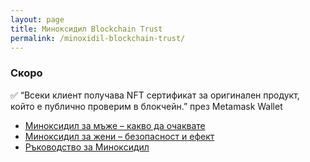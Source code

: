 ```yaml
---
layout: page
title: Миноксидил Blockchain Trust
permalink: /minoxidil-blockchain-trust/
---
```


### Скоро

✅ “Всеки клиент получава NFT сертификат за оригинален продукт, който е публично проверим в блокчейн.”
    през Metamask Wallet

- [Миноксидил за мъже – какво да очаквате](/minoxidil-za-mazhe/)  
- [Миноксидил за жени – безопасност и ефект](/minoxidil-za-zheni/)   
- [Ръководство за Миноксидил](/rukovodstvo-minoxidil/)
